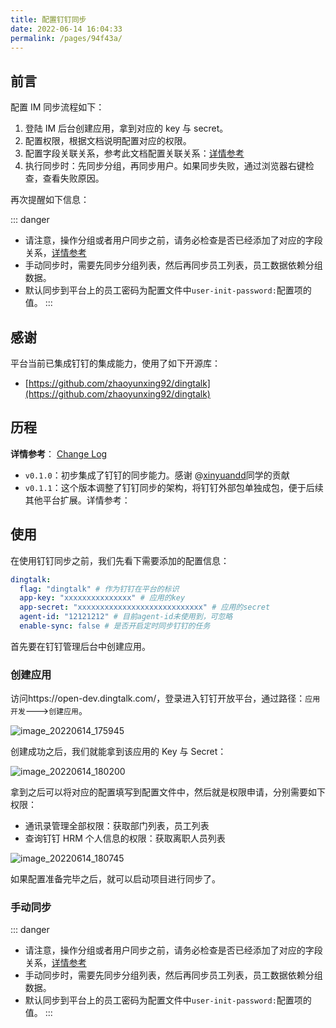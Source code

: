 ```yaml
---
title: 配置钉钉同步
date: 2022-06-14 16:04:33
permalink: /pages/94f43a/
---
```


## 前言

配置 IM 同步流程如下：

1. 登陆 IM 后台创建应用，拿到对应的 key 与 secret。
2. 配置权限，根据文档说明配置对应的权限。
3. 配置字段关联关系，参考此文档配置关联关系：[详情参考](/pages/84953d/)
4. 执行同步时：先同步分组，再同步用户。如果同步失败，通过浏览器右键检查，查看失败原因。

再次提醒如下信息：

::: danger

- 请注意，操作分组或者用户同步之前，请务必检查是否已经添加了对应的字段关系，[详情参考](/pages/84953d/)
- 手动同步时，需要先同步分组列表，然后再同步员工列表，员工数据依赖分组数据。
- 默认同步到平台上的员工密码为配置文件中`user-init-password:`配置项的值。
  :::

## 感谢

平台当前已集成钉钉的集成能力，使用了如下开源库：

- [https://github.com/zhaoyunxing92/dingtalk](https://github.com/zhaoyunxing92/dingtalk)

## 历程

**详情参考**： [Change Log](https://github.com/eryajf/go-ldap-admin/releases/)

- `v0.1.0`：初步集成了钉钉的同步能力。感谢 @[xinyuandd](https://github.com/xinyuandd)同学的贡献
- `v0.1.1`：这个版本调整了钉钉同步的架构，将钉钉外部包单独成包，便于后续其他平台扩展。详情参考：

## 使用

在使用钉钉同步之前，我们先看下需要添加的配置信息：

```yaml
dingtalk:
  flag: "dingtalk" # 作为钉钉在平台的标识
  app-key: "xxxxxxxxxxxxxxx" # 应用的key
  app-secret: "xxxxxxxxxxxxxxxxxxxxxxxxxxxx" # 应用的secret
  agent-id: "12121212" # 目前agent-id未使用到，可忽略
  enable-sync: false # 是否开启定时同步钉钉的任务
```

首先要在钉钉管理后台中创建应用。

### 创建应用

访问https://open-dev.dingtalk.com/，登录进入钉钉开放平台，通过路径：`应用开发`--->`创建应用`。

![image_20220614_175945](/img/image_20220614_175945.png)

创建成功之后，我们就能拿到该应用的 Key 与 Secret：

![image_20220614_180200](/img/image_20220614_180200.png)

拿到之后可以将对应的配置填写到配置文件中，然后就是权限申请，分别需要如下权限：

- 通讯录管理全部权限：获取部门列表，员工列表
- 查询钉钉 HRM 个人信息的权限：获取离职人员列表

![image_20220614_180745](/img/image_20220614_180745.png)

如果配置准备完毕之后，就可以启动项目进行同步了。

### 手动同步

::: danger

- 请注意，操作分组或者用户同步之前，请务必检查是否已经添加了对应的字段关系，[详情参考](/pages/84953d/)
- 手动同步时，需要先同步分组列表，然后再同步员工列表，员工数据依赖分组数据。
- 默认同步到平台上的员工密码为配置文件中`user-init-password:`配置项的值。
  :::
